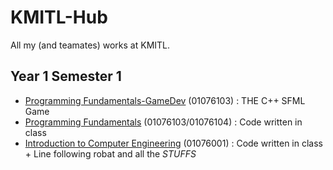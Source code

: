 # KMITL-Hub
All my (and teamates) works at KMITL.

## Year 1 Semester 1
- [Programming Fundamentals-GameDev](https://github.com/phuwit/KMITL-ProgrammingFundamentals-GameDev) (01076103) : THE C++ SFML Game
- [Programming Fundamentals](https://github.com/phuwit/KMITL-ProgrammingFundamentals) (01076103/01076104) : Code written in class
- [Introduction to Computer Engineering](https://github.com/phuwit/KMITL-IntroCE) (01076001) : Code written in class + Line following robat and all the *STUFFS*
